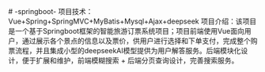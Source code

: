 \# -springboot- 项目技术：Vue+Spring+SpringMVC+MyBatis+Mysql+Ajax+deepseek 项目介绍：该项目是一个基于Springboot框架的智能旅游订票系统项目；项目前端使用Vue面向用户，通过展示各个景点的信息以及票价，供用户进行选择和下单支付，完成整个购票流程，并且集成小型的deepseekAI模型提供为用户解答服务。后端模块化设计，便于扩展和维护，前端模糊搜索 + 后端分页查询设计，完善搜索服务。
